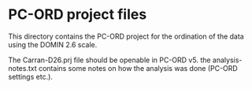 # PC-ORD project files

This directory contains the PC-ORD project for the ordination of the data using the DOMIN 2.6 scale.

The Carran-D26.prj file should be openable in PC-ORD v5. the analysis-notes.txt contains some notes on how the analysis was done (PC-ORD settings etc.).



